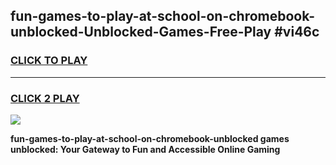 
## fun-games-to-play-at-school-on-chromebook-unblocked-Unblocked-Games-Free-Play #vi46c
<h3>
<a href="https://us.freeplayer.one?title=fun-games-to-play-at-school-on-chromebook-unblocked&ref=9M">CLICK TO PLAY</a></h3>
<hr>

<h3>
<a href="https://us.freeplayer.one?title=fun-games-to-play-at-school-on-chromebook-unblocked&ref=9M">CLICK 2 PLAY</a>
  
</h3>

<a href="https://us.freeplayer.one?title=fun-games-to-play-at-school-on-chromebook-unblocked&ref=9M"><img src="https://clearcache.store/games.png"></a>


**fun-games-to-play-at-school-on-chromebook-unblocked games unblocked: Your Gateway to Fun and Accessible Online Gaming**
